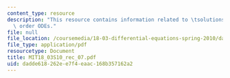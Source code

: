 ```yaml
---
content_type: resource
description: "This resource contains information related to \tsolutions to second\
  \ order ODEs."
file: null
file_location: /coursemedia/18-03-differential-equations-spring-2010/dadde618262ee7f4eaac168b357162a2_MIT18_03S10_rec_07.pdf
file_type: application/pdf
resourcetype: Document
title: MIT18_03S10_rec_07.pdf
uid: dadde618-262e-e7f4-eaac-168b357162a2
---
```

